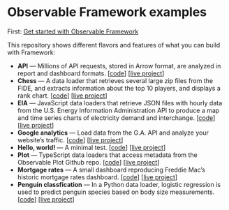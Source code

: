 # Observable Framework examples

First: [Get started with Observable Framework](https://observablehq.com/framework/getting-started)

This repository shows different flavors and features of what you can build with Framework:

- **API** — Millions of API requests, stored in Arrow format, are analyzed in report and dashboard formats. [[code](./api)] [[live project](https://observablehq.com/framework/examples/api/)]
- **Chess** — A data loader that retrieves several large zip files from the FIDE, and extracts information about the top 10 players, and displays a rank chart. [[code](./chess)] [[live project](https://observablehq.com/framework/examples/chess/)]
- **EIA** — JavaScript data loaders that retrieve JSON files with hourly data from the U.S. Energy Information Administration API to produce a map and time series charts of electricity demand and interchange. [[code](./eia)] [[live project](https://observablehq.com/framework/examples/eia/)]
- **Google analytics** — Load data from the G.A. API and analyze your website’s traffic. [[code](./google-analytics)] [[live project](https://observablehq.com/framework/examples/google-analytics/)]
- **Hello, world!** — A minimal test. [[code](./hello-world)] [[live project](https://observablehq.com/framework/examples/hello-world/)]
- **Plot** — TypeScript data loaders that access metadata from the Observable Plot Github repo. [[code](./plot)] [[live project](https://observablehq.com/framework/examples/plot/)]
- **Mortgage rates** — A small dashboard reproducing Freddie Mac’s historic mortgage rates dashboard. [[code](./mortgage-rates)] [[live project](https://observablehq.com/framework/examples/mortgage-rates/)]
- **Penguin classfication** — In a Python data loader, logistic regression is used to predict penguin species based on body size measurements. [[code](./penguin-classification)] [[live project](https://observablehq.com/framework/examples/penguin-classification/)]